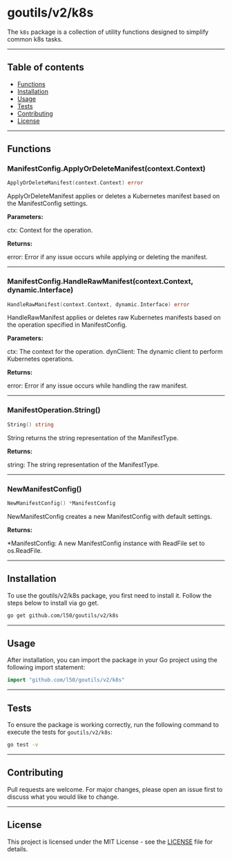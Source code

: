 # goutils/v2/k8s

The `k8s` package is a collection of utility functions
designed to simplify common k8s tasks.

---

## Table of contents

- [Functions](#functions)
- [Installation](#installation)
- [Usage](#usage)
- [Tests](#tests)
- [Contributing](#contributing)
- [License](#license)

---

## Functions

### ManifestConfig.ApplyOrDeleteManifest(context.Context)

```go
ApplyOrDeleteManifest(context.Context) error
```

ApplyOrDeleteManifest applies or deletes a Kubernetes manifest based on the
ManifestConfig settings.

**Parameters:**

ctx: Context for the operation.

**Returns:**

error: Error if any issue occurs while applying or deleting the manifest.

---

### ManifestConfig.HandleRawManifest(context.Context, dynamic.Interface)

```go
HandleRawManifest(context.Context, dynamic.Interface) error
```

HandleRawManifest applies or deletes raw Kubernetes manifests based on the
operation specified in ManifestConfig.

**Parameters:**

ctx: The context for the operation.
dynClient: The dynamic client to perform Kubernetes operations.

**Returns:**

error: Error if any issue occurs while handling the raw manifest.

---

### ManifestOperation.String()

```go
String() string
```

String returns the string representation of the ManifestType.

**Returns:**

string: The string representation of the ManifestType.

---

### NewManifestConfig()

```go
NewManifestConfig() *ManifestConfig
```

NewManifestConfig creates a new ManifestConfig with default settings.

**Returns:**

*ManifestConfig: A new ManifestConfig instance with ReadFile set to os.ReadFile.

---

## Installation

To use the goutils/v2/k8s package, you first need to install it.
Follow the steps below to install via go get.

```bash
go get github.com/l50/goutils/v2/k8s
```

---

## Usage

After installation, you can import the package in your Go project
using the following import statement:

```go
import "github.com/l50/goutils/v2/k8s"
```

---

## Tests

To ensure the package is working correctly, run the following
command to execute the tests for `goutils/v2/k8s`:

```bash
go test -v
```

---

## Contributing

Pull requests are welcome. For major changes,
please open an issue first to discuss what
you would like to change.

---

## License

This project is licensed under the MIT
License - see the [LICENSE](../LICENSE)
file for details.
